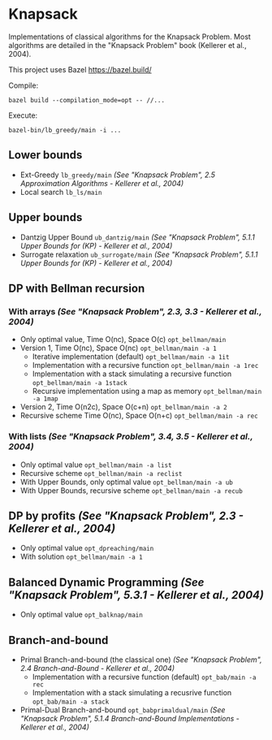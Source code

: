 # Knapsack

Implementations of classical algorithms for the Knapsack Problem. Most algorithms are detailed in the "Knapsack Problem" book (Kellerer et al., 2004).

This project uses Bazel https://bazel.build/

Compile:
```
bazel build --compilation_mode=opt -- //...
```

Execute:
```
bazel-bin/lb_greedy/main -i ...
```

## Lower bounds

- Ext-Greedy `lb_greedy/main` *(See "Knapsack Problem", 2.5 Approximation Algorithms - Kellerer et al., 2004)*
- Local search `lb_ls/main`

## Upper bounds

- Dantzig Upper Bound `ub_dantzig/main` *(See "Knapsack Problem", 5.1.1 Upper Bounds for (KP) - Kellerer et al., 2004)*
- Surrogate relaxation `ub_surrogate/main` *(See "Knapsack Problem", 5.1.1 Upper Bounds for (KP) - Kellerer et al., 2004)*

## DP with Bellman recursion

### With arrays *(See "Knapsack Problem", 2.3, 3.3 - Kellerer et al., 2004)*

- Only optimal value, Time O(nc), Space O(c) `opt_bellman/main`
- Version 1, Time O(nc), Space O(nc) `opt_bellman/main -a 1`
  - Iterative implementation (default) `opt_bellman/main -a 1it`
  - Implementation with a recursive function `opt_bellman/main -a 1rec`
  - Implementation with a stack simulating a recursive function `opt_bellman/main -a 1stack`
  - Recursive implementation using a map as memory `opt_bellman/main -a 1map`
- Version 2, Time O(n2c), Space O(c+n) `opt_bellman/main -a 2`
- Recursive scheme Time O(nc), Space O(n+c) `opt_bellman/main -a rec`

### With lists *(See "Knapsack Problem", 3.4, 3.5 - Kellerer et al., 2004)*

- Only optimal value `opt_bellman/main -a list`
- Recursive scheme `opt_bellman/main -a reclist`
- With Upper Bounds, only optimal value `opt_bellman/main -a ub`
- With Upper Bounds, recursive scheme `opt_bellman/main -a recub`

## DP by profits *(See "Knapsack Problem", 2.3 - Kellerer et al., 2004)*

- Only optimal value `opt_dpreaching/main`
- With solution `opt_bellman/main -a 1`

## Balanced Dynamic Programming *(See "Knapsack Problem", 5.3.1 - Kellerer et al., 2004)*

- Only optimal value `opt_balknap/main`

## Branch-and-bound

- Primal Branch-and-bound (the classical one) *(See "Knapsack Problem", 2.4 Branch-and-Bound - Kellerer et al., 2004)*
  - Implementation with a recursive function (default) `opt_bab/main -a rec`
  - Implementation with a stack simulating a recusrive function `opt_bab/main -a stack`
- Primal-Dual Branch-and-bound `opt_babprimaldual/main` *(See "Knapsack Problem", 5.1.4 Branch-and-Bound Implementations - Kellerer et al., 2004)*

